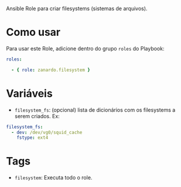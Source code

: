 Ansible Role para criar filesystems (sistemas de arquivos).

# Como usar

Para usar este Role, adicione dentro do grupo `roles` do Playbook:

```yaml
roles:

  - { role: zanardo.filesystem }
```

# Variáveis

- `filesystem_fs`: (opcional) lista de dicionários com os filesystems a serem
  criados. Ex:

```yaml
filesystem_fs:
  - dev: /dev/vg0/squid_cache
    fstype: ext4
```

# Tags

- `filesystem`: Executa todo o role.
